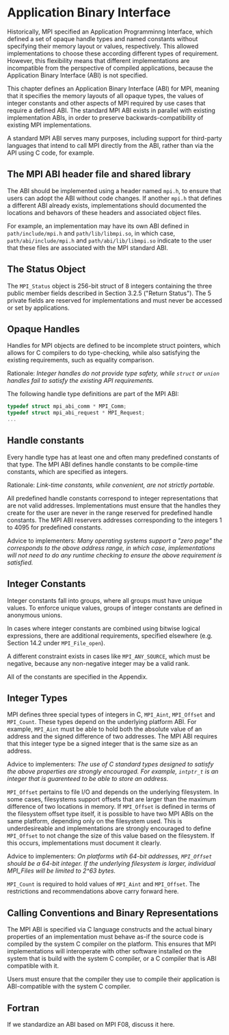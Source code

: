 # Application Binary Interface

Historically, MPI specified an Application Programminng Interface, which defined
a set of opaque handle types and named constants without specifying their memory
layout or values, respectively.
This allowed implementations to choose these according different types of requirement.
However, this flexibility means that different implementations are incompatible
from the perspective of compiled applications, because the Application Binary Interface (ABI)
is not specified.

This chapter defines an Application Binary Interface (ABI) for MPI, meaning that it specifies
the memory layouts of all opaque types, the values of integer constants and other aspects
of MPI required by use cases that require a defined ABI.
The standard MPI ABI exists in parallel with existing implementation ABIs, in order to
preserve backwards-compatibility of existing MPI implementations.

A standard MPI ABI serves many purposes, including support for third-party languages
that intend to call MPI directly from the ABI, rather than via the API using C code, for example.

## The MPI ABI header file and shared library

The ABI should be implemented using a header named `mpi.h`, to ensure that users
can adopt the ABI without code changes.  If another `mpi.h` that defines
a different ABI already exists, implementations should documented the locations
and behavors of these headers and associated object files.

For example, an implementation may have its own ABI defined in `path/include/mpi.h`
and `path/lib/libmpi.so`, in which case, `path/abi/include/mpi.h` and
`path/abi/lib/libmpi.so` indicate to the user that these files are associated with
the MPI standard ABI.

## The Status Object

The `MPI_Status` object is 256-bit struct of 8 integers containing the three
public member fields described in Section 3.2.5 ("Return Status").
The 5 private fields are reserved for implementations and must never be
accessed or set by applications.

## Opaque Handles

Handles for MPI objects are defined to be incomplete struct pointers,
which allows for C compilers to do type-checking, while also satisfying
the existing requirements, such as equality comparison.

Rationale: _Integer handles do not provide type safety, while `struct`
or `union` handles fail to satisfy the existing API requirements._

The following handle type definitions are part of the MPI ABI:
```c
typedef struct mpi_abi_comm * MPI_Comm;
typedef struct mpi_abi_request * MPI_Request;
...
```

## Handle constants

Every handle type has at least one and often many predefined constants of that type.
The MPI ABI defines handle constants to be compile-time constants, which are specified
as integers.

Rationale: _Link-time constants, while convenient, are not strictly portable._

All predefined handle constants correspond to integer representations that are not
valid addresses.  Implementations must ensure that the handles they create for the user
are never in the range reserved for predefined handle constants.
The MPI ABI reservers addresses corresponding to the integers 1 to 4095 for predefined
constants.

Advice to implementers: _Many operating systems support a "zero page" the corresponds
to the above address range, in which case, implementations will not need to do any
runtime checking to ensure the above requirement is satisfied._

## Integer Constants

Integer constants fall into groups, where all groups must have unique
values.  To enforce unique values, groups of integer constants are defined in
anonymous unions.

In cases where integer constants are combined using bitwise logical
expressions, there are additional requirements, specified elsewhere
(e.g. Section 14.2 under `MPI_File_open`).

A different constraint
exists in cases like `MPI_ANY_SOURCE`, which must be negative, because
any non-negative integer may be a valid rank.

All of the constants are specified in the Appendix.

## Integer Types

MPI defines three special types of integers in C,
`MPI_Aint`, `MPI_Offset` and `MPI_Count`.
These types depend on the underlying platform ABI.
For example, `MPI_Aint` must be able to hold both the absolute value
of an address and the signed difference of two addresses.
The MPI ABI requires that this integer type be a signed
integer that is the same size as an address.

Advice to implementers: _The use of C standard types
designed to satisfy the above properties are strongly encouraged.
For example, `intptr_t` is an integer that is guarenteed to be able
to store an address._

`MPI_Offset` pertains to file I/O and depends on the underlying filesystem.
In some cases, filesystems support offsets that are larger than the
maximum difference of two locations in memory.
If `MPI_Offset` is defined in terms of the filesystem offset type itself,
it is possible to have two MPI ABIs on the same platform, depending only
on the filesystem used.  This is underdesireable and implementations
are strongly encouraged to define `MPI_Offset` to not change the size
of this value based on the filesystem.  If this occurs, implementations
must document it clearly.

Advice to implementers: _On platforms wtih 64-bit addresses,
`MPI_Offset` should be a 64-bit integer.  If the underlying filesystem
is larger, individual MPI_Files will be limited to 2^63 bytes._

`MPI_Count` is required to hold values of `MPI_Aint` and `MPI_Offset`.
The restrictions and recommendations above carry forward here.

## Calling Conventions and Binary Representations

The MPI ABI is specified via C language constructs and
the actual binary properties of an implementation must behave as-if
the source code is compiled by the system C compiler on the platform.
This ensures that MPI implementations will interoperate with other
software installed on the system that is build with the system C compiler,
or a C compiler that is ABI compatible with it.

Users must ensure that the compiler they use to compile their application
is ABI-compatible with the system C compiler.

## Fortran

If we standardize an ABI based on MPI F08, discuss it here.



